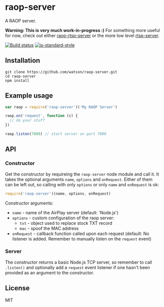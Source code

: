 # raop-server

A RAOP server.

**Warning: This is very much work-in-progress :)** For something more
useful for now, check out either
[raop-rtsp-server](https://github.com/watson/raop-rtsp-server) or the
more low level [rtsp-server](https://github.com/watson/rtsp-server).

[![Build status](https://travis-ci.org/watson/raop-server.svg?branch=master)](https://travis-ci.org/watson/raop-server)
[![js-standard-style](https://img.shields.io/badge/code%20style-standard-brightgreen.svg?style=flat)](https://github.com/feross/standard)

## Installation

```
git clone https://github.com/watson/raop-server.git
cd raop-server
npm install
```

## Example usage

```js
var raop = require('raop-server')('My RAOP Server')

raop.on('request', function (c) {
  // do your stuff
})

raop.listen(7000) // start server on port 7000
```

## API

### Constructor

Get the constructor by requireing the `raop-server` node module and call
it. It takes the optional arguments `name`, `options` and `onRequest`.
Either of them can be left out, so calling with only `options` or only
`name` and `onRequest` is ok:

```js
require('raop-server')(name, options, onRequest)
```

Constructor arguments:

- `name` - name of the AirPlay server (default: 'Node.js')
- `options` - custom configuration of the raop server:
  - `txt` - object used to replace stock TXT record
  - `mac` - spoof the MAC address
- `onRequest` - callback function called upon each request (default: No listener is added. Remember to manually listen on the `request` event)

### Server

The constructor returns a basic Node.js TCP server, so remember to call
`.listen()` and optionally add a `request` event listener if one hasn't
been provided as an argument to the constructor.

## License

MIT
